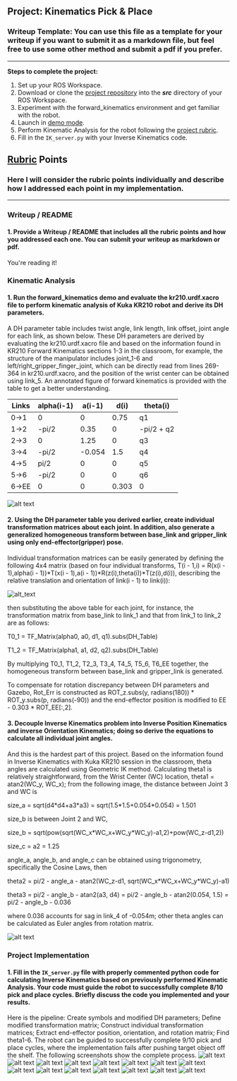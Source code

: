 ## Project: Kinematics Pick & Place
### Writeup Template: You can use this file as a template for your writeup if you want to submit it as a markdown file, but feel free to use some other method and submit a pdf if you prefer.

---


**Steps to complete the project:**  


1. Set up your ROS Workspace.
2. Download or clone the [project repository](https://github.com/udacity/RoboND-Kinematics-Project) into the ***src*** directory of your ROS Workspace.  
3. Experiment with the forward_kinematics environment and get familiar with the robot.
4. Launch in [demo mode](https://classroom.udacity.com/nanodegrees/nd209/parts/7b2fd2d7-e181-401e-977a-6158c77bf816/modules/8855de3f-2897-46c3-a805-628b5ecf045b/lessons/91d017b1-4493-4522-ad52-04a74a01094c/concepts/ae64bb91-e8c4-44c9-adbe-798e8f688193).
5. Perform Kinematic Analysis for the robot following the [project rubric](https://review.udacity.com/#!/rubrics/972/view).
6. Fill in the `IK_server.py` with your Inverse Kinematics code. 


[//]: # (Image References)

[image0]: ./figures/forward_kinematics.png
[image1]: ./figures/displaying_plan_to_target_location.png
[image2]: ./figures/executing_reaching_movement.png
[image3]: ./figures/moving_to_the_target_location.png
[image4]: ./figures/reached_target_location.png
[image5]: ./figures/grasping_target_object.png
[image6]: ./figures/retrieving_target_object.png
[image7]: ./figures/calculating_inverse_kinematics.png
[image8]: ./figures/displaying_plan_to_drop-off_location.png
[image9]: ./figures/moving_to_the_drop-off_location.png
[image10]:./figures/end_of_pick-place_cycle.png
[image11]:./figures/displaying_plan_to_drop-off_location.jpg
[image12]:./figures/moving_to_the_drop-off_location.jpg
[image13]:./figures/reached_drop-off_location.jpg
[image14]:./figures/drop-off_object.jpg
[image15]:./figures/end_of_pick-place_cycle.jpg
[image16]:./figures/l21-l-inverse-kinematics-new-design-fixed.png
[image17]:./figures/dh-transform-matrix.png
[image18]:./figures/img_dh_representation_1.png

## [Rubric](https://review.udacity.com/#!/rubrics/972/view) Points
### Here I will consider the rubric points individually and describe how I addressed each point in my implementation.  

---
### Writeup / README

#### 1. Provide a Writeup / README that includes all the rubric points and how you addressed each one.  You can submit your writeup as markdown or pdf.  

You're reading it!

### Kinematic Analysis
#### 1. Run the forward_kinematics demo and evaluate the kr210.urdf.xacro file to perform kinematic analysis of Kuka KR210 robot and derive its DH parameters.

A DH parameter table includes twist angle, link length, link offset, joint angle for each link, as shown below.  These DH parameters are derived by evaluating the kr210.urdf.xacro file and based on the information found in KR210 Forward Kinematics sections 1-3 in the classroom, for example, the structure of the manipulator includes joint_1-6 and left/right_gripper_finger_joint, which can be directly read from lines 269-364 in kr210.urdf.xacro, and the position of the wrist center can be obtained using link_5.  An annotated figure of forward kinematics is provided with the table to get a better understanding.

Links | alpha(i-1) | a(i-1) | d(i) | theta(i)
--- | --- | --- | --- | ---
0->1 | 0 | 0 | 0.75 | q1
1->2 | -pi/2 | 0.35 | 0 | -pi/2 + q2
2->3 | 0 | 1.25 | 0 | q3
3->4 | -pi/2 | -0.054 | 1.5 | q4
4->5 |  pi/2 | 0 | 0 | q5
5->6 | -pi/2 | 0 | 0 | q6
6->EE | 0 | 0 | 0.303 | 0

![alt text][image18]

#### 2. Using the DH parameter table you derived earlier, create individual transformation matrices about each joint. In addition, also generate a generalized homogeneous transform between base_link and gripper_link using only end-effector(gripper) pose.

Individual transformation matrices can be easily generated by defining the following 4x4 matrix (based on four individual transforms, T(i - 1,i) = R(x(i - 1),alpha(i - 1))*T(x(i - 1),a(i - 1))*R(z(i),theta(i))*T(z(i),d(i)), describing the relative translation and orientation of link(i - 1) to link(i)):

![alt_text][image17]

then substituting the above table for each joint, for instance, the transformation matrix from base_link to link_1 and that from link_1 to link_2 are as follows:

T0_1 = TF_Matrix(alpha0, a0, d1, q1).subs(DH_Table)

T1_2 = TF_Matrix(alpha1, a1, d2, q2).subs(DH_Table)

By multiplying T0_1, T1_2, T2_3, T3_4, T4_5, T5_6, T6_EE together, the homogeneous transform between base_link and gripper_link is generated.

To compensate for rotation discrepancy between DH parameters and Gazebo, Rot_Err is constructed as ROT_z.subs(y, radians(180)) * ROT_y.subs(p, radians(-90)) and the end-effector position is modified to EE - 0.303 * ROT_EE[:,2].

#### 3. Decouple Inverse Kinematics problem into Inverse Position Kinematics and inverse Orientation Kinematics; doing so derive the equations to calculate all individual joint angles.

And this is the hardest part of this project.  Based on the information found in Inverse Kinematics with Kuka KR210 session in the classroom, theta angles are calculated using Geometric IK method.  Calculating theta1 is relatively straightforward, from the Wrist Center (WC) location, theta1 = atan2(WC_y, WC_x); from the following image, the distance between Joint 3 and WC is

size_a = sqrt(d4\*d4+a3\*a3) = sqrt(1.5\*1.5+0.054\*0.054) = 1.501

size_b is between Joint 2 and WC,

size_b = sqrt(pow(sqrt(WC_x\*WC_x+WC_y\*WC_y)-a1,2)+pow(WC_z-d1,2))

size_c = a2 = 1.25

angle_a, angle_b, and angle_c can be obtained using trigonometry, specifically the Cosine Laws, then

theta2 = pi/2 - angle_a - atan2(WC_z-d1, sqrt(WC_x\*WC_x+WC_y\*WC_y)-a1)

theta3 = pi/2 - angle_b - atan2(a3, d4) = pi/2 - angle_b - atan2(0.054, 1.5) = pi/2 - angle_b - 0.036

where 0.036 accounts for sag in link_4 of -0.054m; other theta angles can be calculated as Euler angles from rotation matrix.

![alt text][image16]

### Project Implementation

#### 1. Fill in the `IK_server.py` file with properly commented python code for calculating Inverse Kinematics based on previously performed Kinematic Analysis. Your code must guide the robot to successfully complete 8/10 pick and place cycles. Briefly discuss the code you implemented and your results. 


Here is the pipeline: Create symbols and modified DH parameters; Define modified transformation matrix; Construct individual transformation matrices; Extract end-effector position, orientation, and rotation matrix; Find theta1-6.  The robot can be guided to successfully complete 9/10 pick and place cycles, where the implementation fails after pushing target object off the shelf.  The following screenshots show the complete process.
![alt text][image1]
![alt text][image2]
![alt text][image3]
![alt text][image4]
![alt text][image5]
![alt text][image6]
![alt text][image7]
![alt text][image8]
![alt text][image11]
![alt text][image9]
![alt text][image12]
![alt text][image13]
![alt text][image14]
![alt text][image10]
![alt text][image15]
